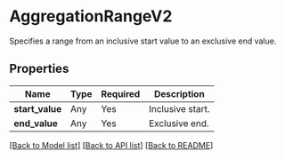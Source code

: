 # AggregationRangeV2

Specifies a range from an inclusive start value to an exclusive end value.

## Properties
| Name | Type | Required | Description |
| ------------ | ------------- | ------------- | ------------- |
**start_value** | Any | Yes | Inclusive start. |
**end_value** | Any | Yes | Exclusive end. |


[[Back to Model list]](../../README.md#documentation-for-models) [[Back to API list]](../../README.md#documentation-for-api-endpoints) [[Back to README]](../../README.md)
